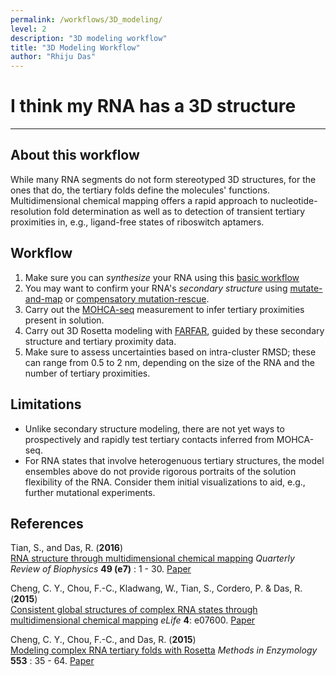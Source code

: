 ```yaml
---
permalink: /workflows/3D_modeling/
level: 2
description: "3D modeling workflow"
title: "3D Modeling Workflow"
author: "Rhiju Das"
---
```


# I think my RNA has a 3D structure

<hr/>

## About this workflow
While many RNA segments do not form stereotyped 3D structures, for the ones that do, the tertiary folds define the molecules' functions. Multidimensional chemical mapping offers a rapid approach to nucleotide-resolution fold determination as well as to detection of transient tertiary proximities in, e.g., ligand-free states of riboswitch aptamers.

## Workflow

1. Make sure you can *synthesize* your RNA using this [basic workflow](workflows/from-scratch/)
2. You may want to confirm your RNA's *secondary structure* using [mutate-and-map](workflows/2d_modeling/) or [compensatory mutation-rescue](workflows/mutation_rescue). 
3. Carry out the [MOHCA-seq](MOHCA_seq/) measurement to infer tertiary proximities present in solution.
4. Carry out 3D Rosetta modeling with [FARFAR](rna_denovo/), guided by these secondary structure and tertiary proximity data.
5. Make sure to assess uncertainties based on intra-cluster RMSD; these can range from 0.5 to 2 nm, depending on the size of the RNA and the number of tertiary proximities.
 
## Limitations
+ Unlike secondary structure modeling, there are not yet ways to prospectively and rapidly test tertiary contacts inferred from MOHCA-seq.
+ For RNA states that involve heterogenuous tertiary structures, the model ensembles above do not provide rigorous portraits of the solution flexibility of the RNA. Consider them initial visualizations to aid, e.g., further mutational experiments. 
 
## References

>	
Tian, S., and Das, R. (**2016**)  
[RNA structure through multidimensional chemical mapping](http://journals.cambridge.org/action/displayAbstract?fromPage=online&aid=10242118&fulltextType=RV&fileId=S0033583516000020)
*Quarterly Review of Biophysics* **49 (e7)** : 1 - 30. [Paper](https://daslab.stanford.edu/site_data/pub_pdf/2016_Tian_QRB.pdf)

>
Cheng, C. Y., Chou, F.-C., Kladwang, W., Tian, S., Cordero, P. & Das, R. (**2015**) <br/> [Consistent global structures of complex RNA states through multidimensional chemical mapping](http://elifesciences.org/content/4/e07600)
*eLife* **4**: e07600.
[Paper](https://daslab.stanford.edu/site_data/pub_pdf/2015_Cheng_eLife.pdf)

>
Cheng, C. Y., Chou, F.-C., and Das, R. (**2015**) <br/> [Modeling complex RNA tertiary folds with Rosetta](http://www.sciencedirect.com/science/article/pii/S0076687914000524)
*Methods in Enzymology* **553** : 35 - 64.
[Paper](https://daslab.stanford.edu/site_data/pub_pdf/2015_Cheng_MethEnzym.pdf)


